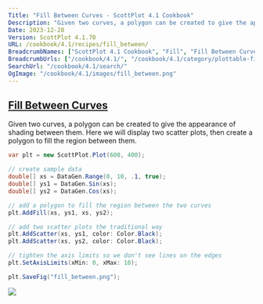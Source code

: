 ```yaml
---
Title: "Fill Between Curves - ScottPlot 4.1 Cookbook"
Description: "Given two curves, a polygon can be created to give the appearance of shading between them. Here we will display two scatter plots, then create a polygon to fill the region between them."
Date: 2023-12-28
Version: ScottPlot 4.1.70
URL: /cookbook/4.1/recipes/fill_between/
BreadcrumbNames: ["ScottPlot 4.1 Cookbook", "Fill", "Fill Between Curves"]
BreadcrumbUrls: ["/cookbook/4.1/", "/cookbook/4.1/category/plottable-fill", "/cookbook/4.1/recipes/fill_between/"]
SearchUrl: "/cookbook/4.1/search/"
OgImage: "/cookbook/4.1/images/fill_between.png"
---
```


<h2><a id='fill-between-curves' href='/cookbook/4.1/recipes/fill_between/'>Fill Between Curves</a></h2>

Given two curves, a polygon can be created to give the appearance of shading between them. Here we will display two scatter plots, then create a polygon to fill the region between them.

```cs
var plt = new ScottPlot.Plot(600, 400);

// create sample data
double[] xs = DataGen.Range(0, 10, .1, true);
double[] ys1 = DataGen.Sin(xs);
double[] ys2 = DataGen.Cos(xs);

// add a polygon to fill the region between the two curves
plt.AddFill(xs, ys1, xs, ys2);

// add two scatter plots the traditional way
plt.AddScatter(xs, ys1, color: Color.Black);
plt.AddScatter(xs, ys2, color: Color.Black);

// tighten the axis limits so we don't see lines on the edges
plt.SetAxisLimits(xMin: 0, xMax: 10);

plt.SaveFig("fill_between.png");
```

<img src='../../images/fill_between.png' class='d-block mx-auto my-5' />


